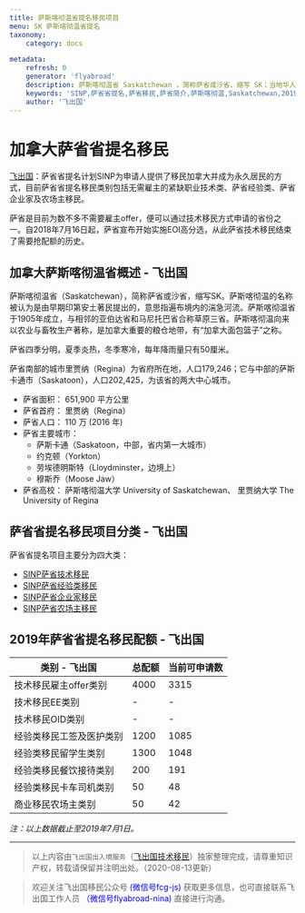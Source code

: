 ```yaml
---
title: 萨斯喀彻温省提名移民项目
menu: SK 萨斯喀彻温省提名
taxonomy:
    category: docs

metadata:
    refresh: 0
    generator: 'flyabroad'
    description: 萨斯喀彻温省 Saskatchewan ，简称萨省或沙省，缩写 SK；当地华人全称沙斯卡寸旺省，简称沙省；萨斯喀彻温与隔邻的阿尔伯塔省（Alberta）和曼尼托巴省（Manitoba）合称草原三省。萨斯喀彻温以农业与畜牧生产著称，是加拿大重要的粮仓地带。萨省省提名项目主要分为技术移民、经验移民、企业家移民和农场主移民四大类。'
    keywords: 'SINP,萨省省提名,萨省移民,萨省简介,萨斯喀彻温,Saskatchewan,2019萨省移民'
    author: '飞出国'
---
```


# 加拿大萨省省提名移民

[飞出国](/home)：萨省省提名计划SINP为申请人提供了移民加拿大并成为永久居民的方式，目前萨省省提名移民类别包括无需雇主的紧缺职业技术类、萨省经验类、萨省企业家及农场主移民。

萨省是目前为数不多不需要雇主offer，便可以通过技术移民方式申请的省份之一。自2018年7月16日起，萨省宣布开始实施EOI高分选，从此萨省技术移民结束了需要抢配额的历史。

## 加拿大萨斯喀彻温省概述 - 飞出国

萨斯喀彻温省（Saskatchewan），简称萨省或沙省，缩写SK。萨斯喀彻温的名称被认为是由早期印第安土著民提出的，意思指遍布境内的湍急河流。萨斯喀彻温省于1905年成立，与相邻的亚伯达省和马尼托巴省合称草原三省。萨斯喀彻温向来以农业与畜牧生产著称，是加拿大重要的粮仓地带，有“加拿大面包篮子”之称。

萨省四季分明，夏季炎热，冬季寒冷，每年降雨量只有50厘米。

萨省南部的城市里贾纳（Regina）为省府所在地，人口179,246；它与中部的萨斯卡通市（Saskatoon），人口202,425，为该省的两大中心城市。

* 萨省面积： 651,900 平方公里
* 萨省首府： 里贾纳（Regina）
* 萨省人口： 110 万 (2016 年)
* 萨省主要城市：
  - 萨斯卡通（Saskatoon，中部，省内第一大城市）
  - 约克顿（Yorkton）
  - 劳埃德明斯特（Lloydminster，边境上）
  - 穆斯乔（Moose Jaw）
* 萨省高校： 萨斯喀彻温大学 University of Saskatchewan、 里贾纳大学 The University of Regina

## 萨省省提名移民项目分类 - 飞出国

萨省省提名项目主要分为四大类：

* [SINP萨省技术移民](/ca/sk/SINP-skilled)
* [SINP萨省经验类移民](/ca/sk/SINP-experience)
* [SINP萨省企业家移民](/ca/sk/SINP-entrepreneurs)
* [SINP萨省农场主移民](/ca/sk/SINP-farm-owners-and-operators)

## 2019年萨省省提名移民配额 - 飞出国

| 类别 - 飞出国 | 总配额 | 当前可申请数 |
| ------ | ------ | ------ |
| 技术移民雇主offer类别 | 4000 | 3315 |
| 技术移民EE类别 | - | - |
| 技术移民OID类别 | - | - |
| 经验类移民工签及医护类别 | 1200 | 1085 |
| 经验类移民留学生类别 | 1300 | 1048 |
| 经验类移民餐饮接待类别 | 200 | 191 |
| 经验类移民卡车司机类别 | 50 | 48 |
| 商业移民农场主类别 | 50 | 42 |

_注：以上数据截止至2019年7月1日。_

----

> 以上内容由`飞出国出入境服务`（[飞出国技术移民](http://js.flyabroad.com.hk)）独家整理完成，请尊重知识产权，转载请保留并注明出处。（2020-08-13更新）

> 欢迎关注飞出国移民公众号 <font color=Blue>(微信号fcg-js)</font> 获取更多信息，也可直接联系飞出国工作人员 <font color=Blue>（微信号flyabroad-nina)</font> 直接进行沟通。



[雇主offer类]: (/ca/sk/SINP-skilled/SINP-skilled-worker-with-employment-offer)
[紧缺职业EE类]:(/ca/sk/SINP-skilled/SINP-skilled-worker-express-entry)
[紧缺职业非EE类（OID类）]:(/ca/sk/SINP-skilled/SINP-skilled-worker-occupations-in-demand)
[SINP萨省技术移民]:(/ca/sk/SINP-skilled)
[SINP萨省经验类移民]:(/ca/sk/sinp-experience)
[SINP萨省企业家移民]:(/ca/sk/sinp-entrepreneurs)
[SINP萨省农场主移民]:(/ca/sk/sinp-farm-owners-and-operators)